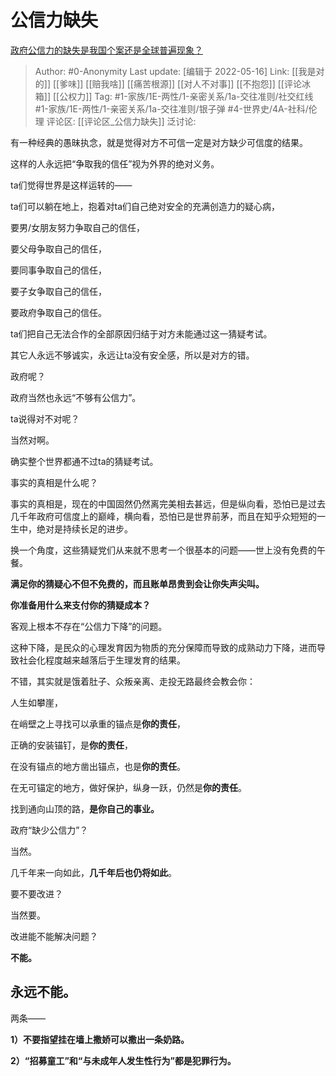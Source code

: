 # 公信力缺失
[政府公信力的缺失是我国个案还是全球普遍现象？](https://www.zhihu.com/question/263337511/answer/2487408383)

> Author: #0-Anonymity
> Last update: [编辑于 2022-05-16]
> Link: [[我是对的]] [[爹味]] [[赔我啥]] [[痛苦根源]] [[对人不对事]] [[不抱怨]] [[评论冰箱]] [[公权力]]
> Tag: #1-家族/1E-两性/1-亲密关系/1a-交往准则/社交红线 #1-家族/1E-两性/1-亲密关系/1a-交往准则/银子弹 #4-世界史/4A-社科/伦理
> 评论区: [[评论区_公信力缺失]]
> 泛讨论:

有一种经典的愚昧执念，就是觉得对方不可信一定是对方缺少可信度的结果。

这样的人永远把“争取我的信任”视为外界的绝对义务。

ta们觉得世界是这样运转的——

ta们可以躺在地上，抱着对ta们自己绝对安全的充满创造力的疑心病，

要男/女朋友努力争取自己的信任，

要父母争取自己的信任，

要同事争取自己的信任，

要子女争取自己的信任，

要政府争取自己的信任。

ta们把自己无法合作的全部原因归结于对方未能通过这一猜疑考试。

其它人永远不够诚实，永远让ta没有安全感，所以是对方的错。

政府呢？

政府当然也永远“不够有公信力”。

ta说得对不对呢？

当然对啊。

确实整个世界都通不过ta的猜疑考试。

事实的真相是什么呢？

事实的真相是，现在的中国固然仍然离完美相去甚远，但是纵向看，恐怕已是过去几千年政府可信度上的巅峰，横向看，恐怕已是世界前茅，而且在知乎众短短的一生中，绝对是持续长足的进步。

换一个角度，这些猜疑党们从来就不思考一个很基本的问题——世上没有免费的午餐。

**满足你的猜疑心不但不免费的，而且账单昂贵到会让你失声尖叫。**

**你准备用什么来支付你的猜疑成本？**

客观上根本不存在“公信力下降”的问题。

这种下降，是民众的心理发育因为物质的充分保障而导致的成熟动力下降，进而导致社会化程度越来越落后于生理发育的结果。

不错，其实就是饿着肚子、众叛亲离、走投无路最终会教会你：

人生如攀崖，

在峭壁之上寻找可以承重的锚点是**你的责任**，

正确的安装锚钉，是**你的责任**，

在没有锚点的地方凿出锚点，也是**你的责任**。

在无可锚定的地方，做好保护，纵身一跃，仍然是**你的责任**。

找到通向山顶的路，**是你自己的事业。**

政府“缺少公信力”？

当然。

几千年来一向如此，**几千年后也仍将如此**。

要不要改进？

当然要。

改进能不能解决问题？

**不能。**

## **永远不能。**

两条——

**1）不要指望挂在墙上撒娇可以撒出一条奶路。**

**2）“招募童工”和“与未成年人发生性行为”都是犯罪行为。**
